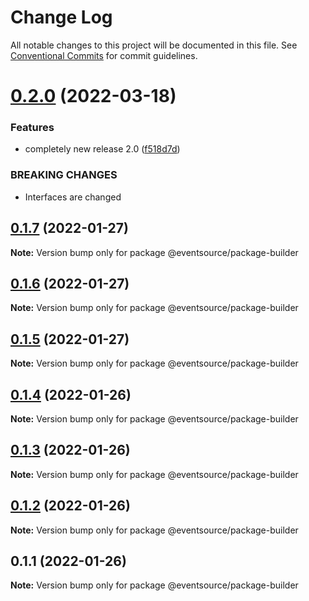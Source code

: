 # Change Log

All notable changes to this project will be documented in this file.
See [Conventional Commits](https://conventionalcommits.org) for commit guidelines.

# [0.2.0](https://github.com/thomasvargiu/eventsource-ts/compare/@eventsource/package-builder@0.1.7...@eventsource/package-builder@0.2.0) (2022-03-18)


### Features

* completely new release 2.0 ([f518d7d](https://github.com/thomasvargiu/eventsource-ts/commit/f518d7d5a5f6223d1a36332355e9cd352350b40d))


### BREAKING CHANGES

* Interfaces are changed





## [0.1.7](https://github.com/thomasvargiu/eventsource-ts/compare/@eventsource/package-builder@0.1.6...@eventsource/package-builder@0.1.7) (2022-01-27)

**Note:** Version bump only for package @eventsource/package-builder





## [0.1.6](https://github.com/thomasvargiu/eventsource-ts/compare/@eventsource/package-builder@0.1.4...@eventsource/package-builder@0.1.6) (2022-01-27)

**Note:** Version bump only for package @eventsource/package-builder





## [0.1.5](https://github.com/thomasvargiu/eventsource-ts/compare/@eventsource/package-builder@0.1.4...@eventsource/package-builder@0.1.5) (2022-01-27)

**Note:** Version bump only for package @eventsource/package-builder





## [0.1.4](https://github.com/thomasvargiu/eventsource-ts/compare/@eventsource/package-builder@0.1.3...@eventsource/package-builder@0.1.4) (2022-01-26)

**Note:** Version bump only for package @eventsource/package-builder





## [0.1.3](https://github.com/thomasvargiu/eventsource-ts/compare/@eventsource/package-builder@0.1.2...@eventsource/package-builder@0.1.3) (2022-01-26)

**Note:** Version bump only for package @eventsource/package-builder





## [0.1.2](https://github.com/thomasvargiu/eventsource-ts/compare/@eventsource/package-builder@0.1.1...@eventsource/package-builder@0.1.2) (2022-01-26)

**Note:** Version bump only for package @eventsource/package-builder





## 0.1.1 (2022-01-26)

**Note:** Version bump only for package @eventsource/package-builder
